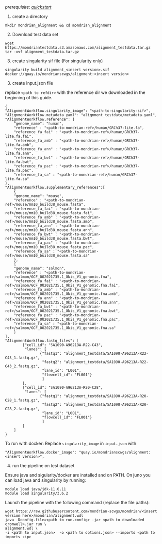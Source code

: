 
*prerequisite: [quickstart](README.md)*


1. create a directory 
```
mkdir mondrian_alignment && cd mondrian_alignment
```

2. Download test data set

```
wget https://mondriantestdata.s3.amazonaws.com/alignment_testdata.tar.gz
tar -xvf alignment_testdata.tar.gz

```
3. create singularity sif file (For singularity only)

```
singularity build alignment_<insert version>.sif docker://quay.io/mondrianscwgs/alignment:<insert version>
```


3. create input.json file

replace `<path to refdir>` with the reference dir we downloaded in the beginning of this guide.

```
{
"AlignmentWorkflow.singularity_image": "<path-to-singularity-sif>",
"AlignmentWorkflow.metadata_yaml": "alignment_testdata/metadata.yaml",
"AlignmentWorkflow.reference": {
    "genome_name": "human",
    "reference" : "<path-to-mondrian-ref>/human/GRCh37-lite.fa",
    "reference_fa_fai" : "<path-to-mondrian-ref>/human/GRCh37-lite.fa.fai",
    "reference_fa_amb" : "<path-to-mondrian-ref>/human/GRCh37-lite.fa.amb",
    "reference_fa_ann" : "<path-to-mondrian-ref>/human/GRCh37-lite.fa.ann",
    "reference_fa_bwt" : "<path-to-mondrian-ref>/human/GRCh37-lite.fa.bwt",
    "reference_fa_pac" : "<path-to-mondrian-ref>/human/GRCh37-lite.fa.pac",
    "reference_fa_sa" : "<path-to-mondrian-ref>/human/GRCh37-lite.fa.sa"
},
"AlignmentWorkflow.supplementary_references":[
    {
    "genome_name": "mouse",
    "reference" : "<path-to-mondrian-ref>/mouse/mm10_build38_mouse.fasta",
    "reference_fa_fai" : "<path-to-mondrian-ref>/mouse/mm10_build38_mouse.fasta.fai",
    "reference_fa_amb" : "<path-to-mondrian-ref>/mouse/mm10_build38_mouse.fasta.amb",
    "reference_fa_ann" : "<path-to-mondrian-ref>/mouse/mm10_build38_mouse.fasta.ann",
    "reference_fa_bwt" : "<path-to-mondrian-ref>/mouse/mm10_build38_mouse.fasta.bwt",
    "reference_fa_pac" : "<path-to-mondrian-ref>/mouse/mm10_build38_mouse.fasta.pac",
    "reference_fa_sa" : "<path-to-mondrian-ref>/mouse/mm10_build38_mouse.fasta.sa"
    },
    {
    "genome_name": "salmon",
    "reference" : "<path-to-mondrian-ref>/salmon/GCF_002021735.1_Okis_V1_genomic.fna",
    "reference_fa_fai" : "<path-to-mondrian-ref>/salmon/GCF_002021735.1_Okis_V1_genomic.fna.fai",
    "reference_fa_amb" : "<path-to-mondrian-ref>/salmon/GCF_002021735.1_Okis_V1_genomic.fna.amb",
    "reference_fa_ann" : "<path-to-mondrian-ref>/salmon/GCF_002021735.1_Okis_V1_genomic.fna.ann",
    "reference_fa_bwt" : "<path-to-mondrian-ref>/salmon/GCF_002021735.1_Okis_V1_genomic.fna.bwt",
    "reference_fa_pac" : "<path-to-mondrian-ref>/salmon/GCF_002021735.1_Okis_V1_genomic.fna.pac",
    "reference_fa_sa" : "<path-to-mondrian-ref>/salmon/GCF_002021735.1_Okis_V1_genomic.fna.sa"
    }
],
"AlignmentWorkflow.fastq_files": [
        {"cell_id": "SA1090-A96213A-R22-C43",
         "lanes": [
                {"fastq1": "alignment_testdata/SA1090-A96213A-R22-C43_1.fastq.gz",
                 "fastq2": "alignment_testdata/SA1090-A96213A-R22-C43_2.fastq.gz",
                 "lane_id": "L001",
                 "flowcell_id": "FL001"}
                 ]
        },
        {"cell_id": "SA1090-A96213A-R20-C28",
         "lanes": [
                {"fastq1": "alignment_testdata/SA1090-A96213A-R20-C28_1.fastq.gz",
                 "fastq2": "alignment_testdata/SA1090-A96213A-R20-C28_2.fastq.gz",
                 "lane_id": "L001",
                 "flowcell_id": "FL001"}
                 ]
        }
    ]
}
```

To run with docker: Replace `singularity_image` in `input.json` with
```
"AlignmentWorkflow.docker_image": "quay.io/mondrianscwgs/alignment:<insert version>",
```


4. run the pipeline on test dataset

Ensure java and sigularity/docker are installed and on PATH. On juno you can load  java and singularity by running:

```
module load java/jdk-11.0.11
module load singularity/3.6.2
```

Launch the pipeline with the following command (replace the file paths):

```
wget https://raw.githubusercontent.com/mondrian-scwgs/mondrian/<insert version here>/mondrian/alignment.wdl
java -Dconfig.file=<path to run.config> -jar <path to downloaded cromwell>.jar run \
alignment.wdl \
-i <path to input.json>  -o <path to options.json> --imports <path to imports zip>
```
